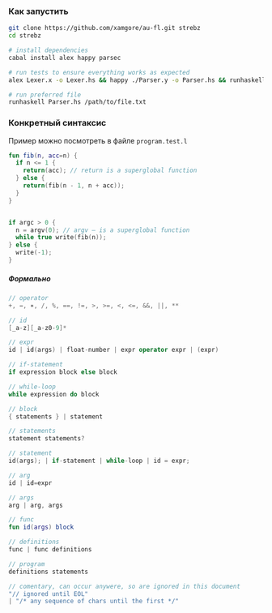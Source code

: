 ### Как запустить

```bash
git clone https://github.com/xamgore/au-fl.git strebz
cd strebz

# install dependencies
cabal install alex happy parsec

# run tests to ensure everything works as expected
alex Lexer.x -o Lexer.hs && happy ./Parser.y -o Parser.hs && runhaskell Parser.hs --test

# run preferred file
runhaskell Parser.hs /path/to/file.txt
```

### Конкретный синтаксис

Пример можно посмотреть в файле `program.test.l`

```kotlin
fun fib(n, acc=n) {
  if n <= 1 {
    return(acc); // return is a superglobal function
  } else {
    return(fib(n - 1, n + acc));
  }
}


if argc > 0 {
  n = argv(0); // argv — is a superglobal function
  while true write(fib(n));
} else {
  write(-1);
}
```

##### Формально

```kotlin
// operator
+, −, ∗, /, %, ==, !=, >, >=, <, <=, &&, ||, **
```

```kotlin
// id
[_a-z][_a-z0-9]*
```

```kotlin
// expr
id | id(args) | float-number | expr operator expr | (expr)
```

```kotlin
// if-statement
if expression block else block
```

```kotlin
// while-loop
while expression do block
```

```kotlin
// block
{ statements } | statement
```

```kotlin
// statements
statement statements?
```

```kotlin
// statement
id(args); | if-statement | while-loop | id = expr;
```

```kotlin
// arg
id | id=expr
```

```kotlin
// args
arg | arg, args
```

```kotlin
// func
fun id(args) block
```

```kotlin
// definitions
func | func definitions
```

```kotlin
// program
definitions statements
```

```kotlin
// comentary, can occur anywere, so are ignored in this document
"// ignored until EOL"
| "/* any sequence of chars until the first */"
```
